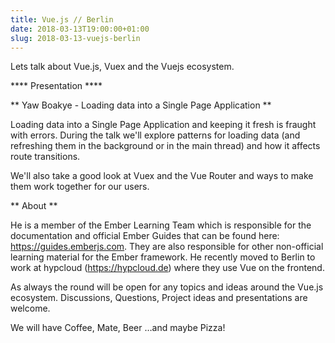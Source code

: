 ```yaml
---
title: Vue.js // Berlin
date: 2018-03-13T19:00:00+01:00
slug: 2018-03-13-vuejs-berlin
---
```


Lets talk about Vue.js, Vuex and the Vuejs ecosystem.

**** Presentation ****

** Yaw Boakye - Loading data into a Single Page Application **

Loading data into a Single Page Application and keeping it fresh is fraught with errors. During the talk we'll explore patterns for loading data (and refreshing them in the background or in the main thread) and how it affects route transitions.

We'll also take a good look at Vuex and the Vue Router and ways to make them work together for our users.

** About **

He is a member of the Ember Learning Team which is responsible for the documentation and official Ember Guides that can be found here: https://guides.emberjs.com. They are also responsible for other non-official learning material for the Ember framework. He recently moved to Berlin to work at hypcloud (https://hypcloud.de) where they use Vue on the frontend.

As always the round will be open for any topics and ideas around the Vue.js ecosystem. Discussions, Questions, Project ideas and presentations are welcome.

We will have Coffee, Mate, Beer …and maybe Pizza!
